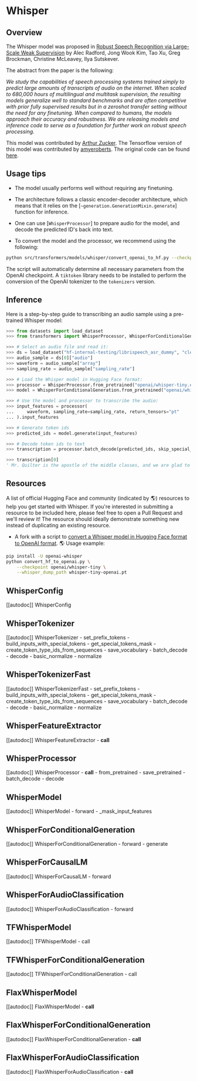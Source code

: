 <!--Copyright 2022 The HuggingFace Team. All rights reserved.

Licensed under the Apache License, Version 2.0 (the "License"); you may not use this file except in compliance with
the License. You may obtain a copy of the License at

http://www.apache.org/licenses/LICENSE-2.0

Unless required by applicable law or agreed to in writing, software distributed under the License is distributed on
an "AS IS" BASIS, WITHOUT WARRANTIES OR CONDITIONS OF ANY KIND, either express or implied. See the License for the
specific language governing permissions and limitations under the License.

⚠️ Note that this file is in Markdown but contain specific syntax for our doc-builder (similar to MDX) that may not be
rendered properly in your Markdown viewer.

-->

# Whisper

## Overview

The Whisper model was proposed in [Robust Speech Recognition via Large-Scale Weak Supervision](https://cdn.openai.com/papers/whisper.pdf) by Alec Radford, Jong Wook Kim, Tao Xu, Greg Brockman, Christine McLeavey, Ilya Sutskever.

The abstract from the paper is the following:

*We study the capabilities of speech processing systems trained simply to predict large amounts of transcripts of audio on the internet. When scaled to 680,000 hours of multilingual and multitask supervision, the resulting models generalize well to standard benchmarks and are often competitive with prior fully supervised results but in a zeroshot transfer setting without the need for any finetuning. When compared to humans, the models approach their accuracy and robustness. We are releasing models and inference code to serve as a foundation for further work on robust speech processing.*

This model was contributed by [Arthur Zucker](https://huggingface.co/ArthurZ). The Tensorflow version of this model was contributed by [amyeroberts](https://huggingface.co/amyeroberts).
The original code can be found [here](https://github.com/openai/whisper).

## Usage tips

- The model usually performs well without requiring any finetuning.
- The architecture follows a classic encoder-decoder architecture, which means that it relies on the [`~generation.GenerationMixin.generate`] function for inference.
- One can use [`WhisperProcessor`] to prepare audio for the model, and decode the predicted ID's back into text.

- To convert the model and the processor, we recommend using the following:

```bash
python src/transformers/models/whisper/convert_openai_to_hf.py --checkpoint_path "" --pytorch_dump_folder_path "Arthur/whisper-3" --convert_preprocessor True
```
The script will automatically determine all necessary parameters from the OpenAI checkpoint. A `tiktoken` library needs to be installed
to perform the conversion of the OpenAI tokenizer to the `tokenizers` version.

## Inference

Here is a step-by-step guide to transcribing an audio sample using a pre-trained Whisper model:

```python
>>> from datasets import load_dataset
>>> from transformers import WhisperProcessor, WhisperForConditionalGeneration

>>> # Select an audio file and read it:
>>> ds = load_dataset("hf-internal-testing/librispeech_asr_dummy", "clean", split="validation")
>>> audio_sample = ds[0]["audio"]
>>> waveform = audio_sample["array"]
>>> sampling_rate = audio_sample["sampling_rate"]

>>> # Load the Whisper model in Hugging Face format:
>>> processor = WhisperProcessor.from_pretrained("openai/whisper-tiny.en")
>>> model = WhisperForConditionalGeneration.from_pretrained("openai/whisper-tiny.en")

>>> # Use the model and processor to transcribe the audio:
>>> input_features = processor(
...     waveform, sampling_rate=sampling_rate, return_tensors="pt"
... ).input_features

>>> # Generate token ids
>>> predicted_ids = model.generate(input_features)

>>> # Decode token ids to text
>>> transcription = processor.batch_decode(predicted_ids, skip_special_tokens=True)

>>> transcription[0]
' Mr. Quilter is the apostle of the middle classes, and we are glad to welcome his gospel.'
```

## Resources

A list of official Hugging Face and community (indicated by 🌎) resources to help you get started with Whisper. If you're interested in submitting a resource to be included here, please feel free to open a Pull Request and we'll review it! The resource should ideally demonstrate something new instead of duplicating an existing resource.

- A fork with a script to [convert a Whisper model in Hugging Face format to OpenAI format](https://github.com/zuazo-forks/transformers/blob/convert_hf_to_openai/src/transformers/models/whisper/convert_hf_to_openai.py). 🌎
Usage example:
```bash
pip install -U openai-whisper
python convert_hf_to_openai.py \
    --checkpoint openai/whisper-tiny \
    --whisper_dump_path whisper-tiny-openai.pt
```

## WhisperConfig

[[autodoc]] WhisperConfig

## WhisperTokenizer

[[autodoc]] WhisperTokenizer
    - set_prefix_tokens
    - build_inputs_with_special_tokens
    - get_special_tokens_mask
    - create_token_type_ids_from_sequences
    - save_vocabulary
    - batch_decode
    - decode
    - basic_normalize
    - normalize

## WhisperTokenizerFast

[[autodoc]] WhisperTokenizerFast
    - set_prefix_tokens
    - build_inputs_with_special_tokens
    - get_special_tokens_mask
    - create_token_type_ids_from_sequences
    - save_vocabulary
    - batch_decode
    - decode
    - basic_normalize
    - normalize

## WhisperFeatureExtractor

[[autodoc]] WhisperFeatureExtractor
    - __call__

## WhisperProcessor

[[autodoc]] WhisperProcessor
    - __call__
    - from_pretrained
    - save_pretrained
    - batch_decode
    - decode

<frameworkcontent>
<pt>

## WhisperModel

[[autodoc]] WhisperModel
    - forward
    - _mask_input_features

## WhisperForConditionalGeneration

[[autodoc]] WhisperForConditionalGeneration
    - forward
    - generate

## WhisperForCausalLM

[[autodoc]] WhisperForCausalLM
    - forward

## WhisperForAudioClassification

[[autodoc]] WhisperForAudioClassification
    - forward

</pt>
<tf>

## TFWhisperModel

[[autodoc]] TFWhisperModel
    - call

## TFWhisperForConditionalGeneration

[[autodoc]] TFWhisperForConditionalGeneration
    - call

</tf>
<jax>

## FlaxWhisperModel

[[autodoc]] FlaxWhisperModel
    - __call__

## FlaxWhisperForConditionalGeneration

[[autodoc]] FlaxWhisperForConditionalGeneration
    - __call__

## FlaxWhisperForAudioClassification

[[autodoc]] FlaxWhisperForAudioClassification
    - __call__

</jax>
</frameworkcontent>

